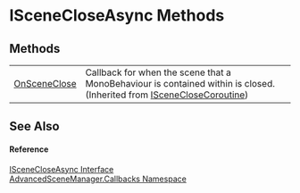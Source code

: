 # ISceneCloseAsync Methods




## Methods
<table>
<tr>
<td><a href="M_AdvancedSceneManager_Callbacks_ISceneCloseCoroutine_OnSceneClose">OnSceneClose</a></td>
<td>Callback for when the scene that a MonoBehaviour is contained within is closed.<br />(Inherited from <a href="T_AdvancedSceneManager_Callbacks_ISceneCloseCoroutine">ISceneCloseCoroutine</a>)</td></tr>
</table>

## See Also


#### Reference
<a href="T_AdvancedSceneManager_Callbacks_ISceneCloseAsync">ISceneCloseAsync Interface</a>  
<a href="N_AdvancedSceneManager_Callbacks">AdvancedSceneManager.Callbacks Namespace</a>  
